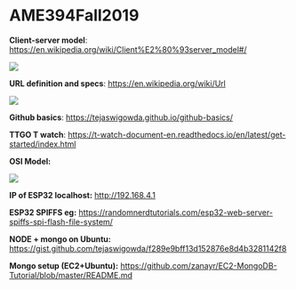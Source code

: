 # AME394Fall2019

**Client-server model**: https://en.wikipedia.org/wiki/Client%E2%80%93server_model#/

<img src="https://upload.wikimedia.org/wikipedia/commons/thumb/c/c9/Client-server-model.svg/500px-Client-server-model.svg.png">

**URL definition and specs**: https://en.wikipedia.org/wiki/Url

<img src="https://upload.wikimedia.org/wikipedia/commons/thumb/d/d6/URI_syntax_diagram.svg/2136px-URI_syntax_diagram.svg.png">

**Github basics**: https://tejaswigowda.github.io/github-basics/

**TTGO T watch**: https://t-watch-document-en.readthedocs.io/en/latest/get-started/index.html


**OSI Model:**

<image src='https://blogs.bmc.com/wp-content/uploads/2018/06/osi-model-7-layers-804x1024.png'>


**IP of ESP32 localhost:**
http://192.168.4.1


**ESP32 SPIFFS eg:**
https://randomnerdtutorials.com/esp32-web-server-spiffs-spi-flash-file-system/

**NODE + mongo on Ubuntu:**
https://gist.github.com/tejaswigowda/f289e9bff13d152876e8d4b3281142f8


**Mongo setup (EC2+Ubuntu):**
https://github.com/zanayr/EC2-MongoDB-Tutorial/blob/master/README.md

